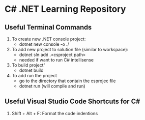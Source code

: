 # C# .NET Learning Repository
## Useful Terminal Commands
1. To create new .NET console project: 
    - dotnet new console -o ./<projectName>
2. To add new project to solution file (similar to workspace):
    - dotnet sln add .\<csproject path>
    - needed if want to run C# intellisense
3. To build project"
    - dotnet build
4. To add run the project
    - go to the directory that contain the csprojec file
    - dotnet run (will compile and run)

## Useful Visual Studio Code Shortcuts for C#
1. Shift + Alt + F: Format the code indentions
